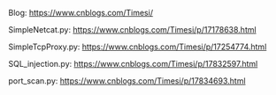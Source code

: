 Blog: https://www.cnblogs.com/Timesi/  

SimpleNetcat.py: https://www.cnblogs.com/Timesi/p/17178638.html  

SimpleTcpProxy.py: https://www.cnblogs.com/Timesi/p/17254774.html  

SQL_injection.py: https://www.cnblogs.com/Timesi/p/17832597.html  

port_scan.py: https://www.cnblogs.com/Timesi/p/17834693.html  